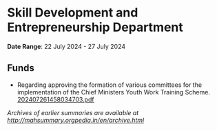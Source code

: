 # Skill Development and Entrepreneurship Department

**Date Range**: 22 July 2024 - 27 July 2024


## Funds
- Regarding approving the formation of various committees for the implementation of the Chief Ministers Youth Work Training Scheme.\
  [202407261458034703.pdf](https://gr.maharashtra.gov.in/Site/Upload/Government%20Resolutions/English/202407261458034703.pdf)


*Archives of earlier summaries are available at http://mahsummary.orgpedia.in/en/archive.html*